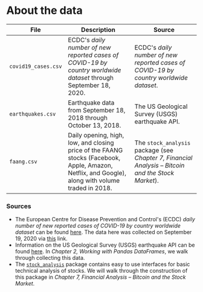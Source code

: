 # About the data

| File | Description | Source |
| --- | --- | --- |
| `covid19_cases.csv` | ECDC's *daily number of new reported cases of COVID-19 by country worldwide dataset* through September 18, 2020. | ECDC's *daily number of new reported cases of COVID-19 by country worldwide dataset*. |
| `earthquakes.csv` | Earthquake data from September 18, 2018 through October 13, 2018. |  The US Geological Survey (USGS) earthquake API. |
| `faang.csv` | Daily opening, high, low, and closing price of the FAANG stocks (Facebook, Apple, Amazon, Netflix, and Google), along with volume traded in 2018. | The `stock_analysis` package (see *Chapter 7, Financial Analysis &ndash; Bitcoin and the Stock Market*). |

### Sources
- The European Centre for Disease Prevention and Control's (ECDC) *daily number of new reported cases of COVID-19 by country worldwide dataset* can be found [here](https://www.ecdc.europa.eu/en/publications-data/download-todays-data-geographic-distribution-covid-19-cases-worldwide). The data here was collected on September 19, 2020 via [this](https://opendata.ecdc.europa.eu/covid19/casedistribution/csv) link.
- Information on the US Geological Survey (USGS) earthquake API can be found [here](https://earthquake.usgs.gov/fdsnws/event/1/). In *Chapter 2, Working with Pandas DataFrames*, we walk through collecting this data.
- The [`stock_analysis`](https://github.com/stefmolin/stock-analysis) package contains easy to use interfaces for basic technical analysis of stocks. We will walk through the construction of this package in *Chapter 7, Financial Analysis &ndash; Bitcoin and the Stock Market*.